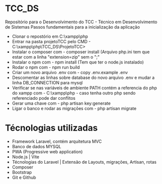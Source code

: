 # TCC_DS  
Repositório para o Desenvolvimento do TCC - Técnico em Desenvolvimento de Sistemas
  Passos fundamentais para a inicialização da aplicação
  - Clonar o repostório em C:\xampp\php
  - Entrar na pasta projetoTCC pelo CMD - C:\xampp\php\TCC_DS\ProjetoTCC>
  - Instalar o composer com - composer install (Arquivo php.ini tem que estar com a linha "extension=zip" sem o ";"
  - Instalar o npm com - npm install (Tem que ter o node.js instalado)
  - Rodar o npm com - npm run build
  - Criar um novo arquivo .env com - copy .env.example .env
  - Descomentar as linhas sobre database do novo arquivo .env e mudar a linha DB_CONNECTION para mysql
  - Verificar se nas variáveis de ambiente PATH contém a referencia do php do xampp com - C:\xampp\php - caso tenha outro php sendo referenciado pode dar conflitos
  - Gerar uma chave com - php artisan key:generate
  - Ligar o banco e rodar as migrações com - php artisan migrate

# Técnologias utilizadas

 - Framework Laravel, contém arquitetura MVC
 - Banco de dados MYSQL
 - PWA (Progressive web application)
 - Node.js | Vite
 - Técnologias do Laravel | Extensão de Layouts, migrações, Artisan, rotas
 - Composer
 - Bootstrap
 - Git e Github
